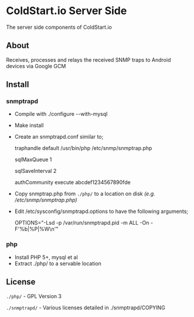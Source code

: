 ColdStart.io Server Side
==============
The server side components of ColdStart.io

About
-------
Receives, processes and relays the received SNMP traps to Android devices via Google GCM

Install
---------
### snmptrapd
* Compile with ./configure --with-mysql
* Make install
* Create an snmptrapd.conf similar to;

    traphandle default /usr/bin/php /etc/snmp/snmptrap.php
    
    sqlMaxQueue 1
    
    sqlSaveInterval 2
    
    authCommunity execute abcdef1234567890fde
* Copy snmptrap.php from `./php/` to a location on disk *(e.g. /etc/snmp/snmptrap.php)*
* Edit /etc/sysconfig/snmptrapd.options to have the following arguments;

    OPTIONS="-Lsd -p /var/run/snmptrapd.pid -m ALL -On -F'%b|%P|%W\n'"

### php
* Install PHP 5+, mysql et al
* Extract ./php/ to a servable location

License
-----------------
`./php/` - GPL Version 3

`./snmptrapd/` - Various licenses detailed in ./snmptrapd/COPYING
